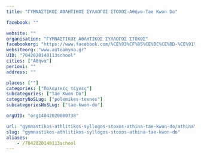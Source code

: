 ```yaml
---
title: "ΓΥΜΝΑΣΤΙΚΟΣ ΑΘΛΗΤΙΚΟΣ ΣΥΛΛΟΓΟΣ ΣΤΟΧΟΣ-Αθήνα-Tae Kwon Do"

facebook: ""

website: ""
organisation: "ΓΥΜΝΑΣΤΙΚΟΣ ΑΘΛΗΤΙΚΟΣ ΣΥΛΛΟΓΟΣ ΣΤΟΧΟΣ"
facebookorg: "https://www.facebook.com/%CE%93%CF%85%CE%BC%CE%BD-%CE%91%CE%B8%CE%BB-%CE%A3%CF%8D%CE%BB%CE%BB%CE%BF%CE%B3%CE%BF%CF%82-%CE%A3%CF%84%CF%8C%CF%87%CE%BF%CF%82-Tae-kwon-do-157244327636379/"
websiteorg: "www.autoamyna.gr"
UID: "7042020140113school"
cities: ["Αθήνα"]
perioxi: ""
address: ""

places: [""]
categories: ["Πολεμικές τέχνες"]
subcategories: ["Tae Kwon Do"]
categoryNoSLug: ["polemikes-texnes"]
subcategoriesNoSLug: ["tae-kwon-do"]

orgUID: "org14042020000738"

url: "gymnastikos-athlitikos-syllogos-stoxos-athina-tae-kwon-do/athina"
slug: "gymnastikos-athlitikos-syllogos-stoxos-athina-tae-kwon-do"
aliases:
    - /7042020140113school
---
```





